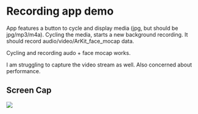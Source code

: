 # Recording app demo

App features a button to cycle and display media (jpg, but should be jpg/mp3/m4a).
Cycling the media, starts a new background recording.
It should record audio/video/ArKit_face_mocap data.

Cycling and recording audo + face mocap works.

I am struggling to capture the video stream as well.
Also concerned about performance.

## Screen Cap
![](https://github.com/caseybasichis/FaceTracking_01/app_run.gif)